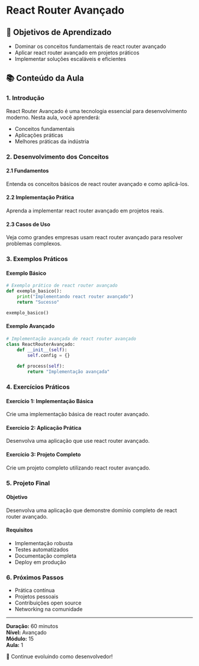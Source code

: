 # React Router Avançado

## 🎯 Objetivos de Aprendizado
- Dominar os conceitos fundamentais de react router avançado
- Aplicar react router avançado em projetos práticos
- Implementar soluções escaláveis e eficientes

## 📚 Conteúdo da Aula

### 1. Introdução
React Router Avançado é uma tecnologia essencial para desenvolvimento moderno. Nesta aula, você aprenderá:

- Conceitos fundamentais
- Aplicações práticas
- Melhores práticas da indústria

### 2. Desenvolvimento dos Conceitos

#### 2.1 Fundamentos
Entenda os conceitos básicos de react router avançado e como aplicá-los.

#### 2.2 Implementação Prática
Aprenda a implementar react router avançado em projetos reais.

#### 2.3 Casos de Uso
Veja como grandes empresas usam react router avançado para resolver problemas complexos.

### 3. Exemplos Práticos

#### Exemplo Básico
```python
# Exemplo prático de react router avançado
def exemplo_basico():
    print("Implementando react router avançado")
    return "Sucesso"

exemplo_basico()
```

#### Exemplo Avançado
```python
# Implementação avançada de react router avançado
class ReactRouterAvançado:
    def __init__(self):
        self.config = {}
    
    def process(self):
        return "Implementação avançada"
```

### 4. Exercícios Práticos

#### Exercício 1: Implementação Básica
Crie uma implementação básica de react router avançado.

#### Exercício 2: Aplicação Prática
Desenvolva uma aplicação que use react router avançado.

#### Exercício 3: Projeto Completo
Crie um projeto completo utilizando react router avançado.

### 5. Projeto Final

#### Objetivo
Desenvolva uma aplicação que demonstre domínio completo de react router avançado.

#### Requisitos
- Implementação robusta
- Testes automatizados
- Documentação completa
- Deploy em produção

### 6. Próximos Passos

- Prática contínua
- Projetos pessoais
- Contribuições open source
- Networking na comunidade

---

**Duração:** 60 minutos  
**Nível:** Avançado  
**Módulo:** 15  
**Aula:** 1  

🎉 Continue evoluindo como desenvolvedor!
